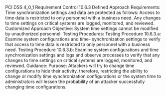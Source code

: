 PCI DSS 4_0_1 Requirement Control 10.6.3 Defined Approach Requirements: Time synchronization settings and data are protected as follows: Access to time data is restricted to only personnel with a business need. Any changes to time settings on critical systems are logged, monitored, and reviewed. Customized Approach Objective: System time settings cannot be modified by unauthorized personnel. Testing Procedures: Testing Procedure 10.6.3.a: Examine system configurations and time- synchronization settings to verify that access to time data is restricted to only personnel with a business need. Testing Procedure 10.6.3.b: Examine system configurations and time synchronization settings and logs and observe processes to verify that any changes to time settings on critical systems are logged, monitored, and reviewed. Guidance: Purpose: Attackers will try to change time configurations to hide their activity. therefore, restricting the ability to change or modify time synchronization configurations or the system time to administrators will lessen the probability of an attacker successfully changing time configurations.